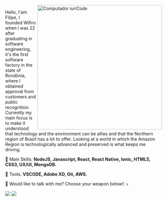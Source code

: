 <img src="https://raw.githubusercontent.com/MicaelliMedeiros/micaellimedeiros/master/image/computer-illustration.png" min-width="400px" max-width="400px" width="400px" align="right" alt="Computador iuriCode">

<p align="left"> 
Hello, I'am Filipe, I founded Wifiro when I was 22 after graduating in software engineering, it's the first software factory in the state of Rondônia, where I obtained approval from customers and public recognition. Currently my main focus is to make it understood that technology and the environment can be allies and that the Northern region of Brazil has a lot to offer. Looking at a world in which the Amazon Region is technologically advanced and preserved is what keeps me driving.
</p>

<p align="left">
  🦄 Main Skills: <strong>NodeJS, Javascript, React, React Native, Ionic, HTML5, CSS3, UX/UI, MongoDB.</strong>
</p>

<p align="left">
  💼 Tools: <strong>VSCODE, Adobe XD, Git, AWS.</strong>
</p>

<p align="left">
  💌 Would like to talk with me? Choose your weapon below!: ⤵️
</p>

[<img src="https://img.shields.io/badge/linkedin-%230077B5.svg?&style=for-the-badge&logo=linkedin&logoColor=white" />](https://www.linkedin.com/in/filipesouzaa/)
[<img src = "https://img.shields.io/badge/instagram-%23E4405F.svg?&style=for-the-badge&logo=instagram&logoColor=white">](https://www.instagram.com/filippesouzaa/)
